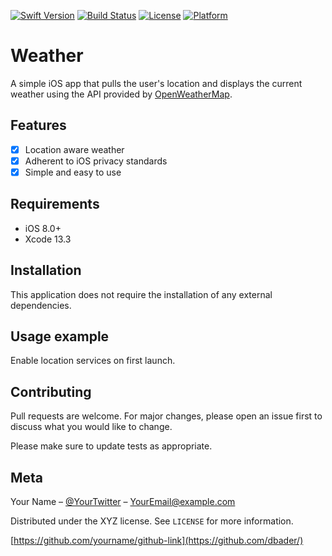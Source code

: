 
[![Swift Version][swift-image]][swift-url]
[![Build Status][travis-image]][travis-url]
[![License][license-image]][license-url]
[![Platform](https://img.shields.io/cocoapods/p/LFAlertController.svg?style=flat)](http://cocoapods.org/pods/LFAlertController)

# Weather

A simple iOS app that pulls the user's location and displays the current weather using the API provided by [OpenWeatherMap](https://openweathermap.org).

## Features

- [x] Location aware weather
- [x] Adherent to iOS privacy standards
- [x] Simple and easy to use

## Requirements

- iOS 8.0+
- Xcode 13.3

## Installation

This application does not require the installation of any external dependencies.   

## Usage example

Enable location services on first launch.

## Contributing

Pull requests are welcome. For major changes, please open an issue first to discuss what you would like to change.

Please make sure to update tests as appropriate.

## Meta

Your Name – [@YourTwitter](https://twitter.com/dbader_org) – YourEmail@example.com

Distributed under the XYZ license. See ``LICENSE`` for more information.

[https://github.com/yourname/github-link](https://github.com/dbader/)

[swift-image]:https://img.shields.io/badge/swift-5.0-orange.svg
[swift-url]: https://swift.org/
[license-image]: https://img.shields.io/badge/License-MIT-blue.svg
[license-url]: https://choosealicense.com/licenses/mit/
[travis-image]: https://img.shields.io/travis/dbader/node-datadog-metrics/master.svg?style=flat-square
[travis-url]: https://travis-ci.org/dbader/node-datadog-metrics


